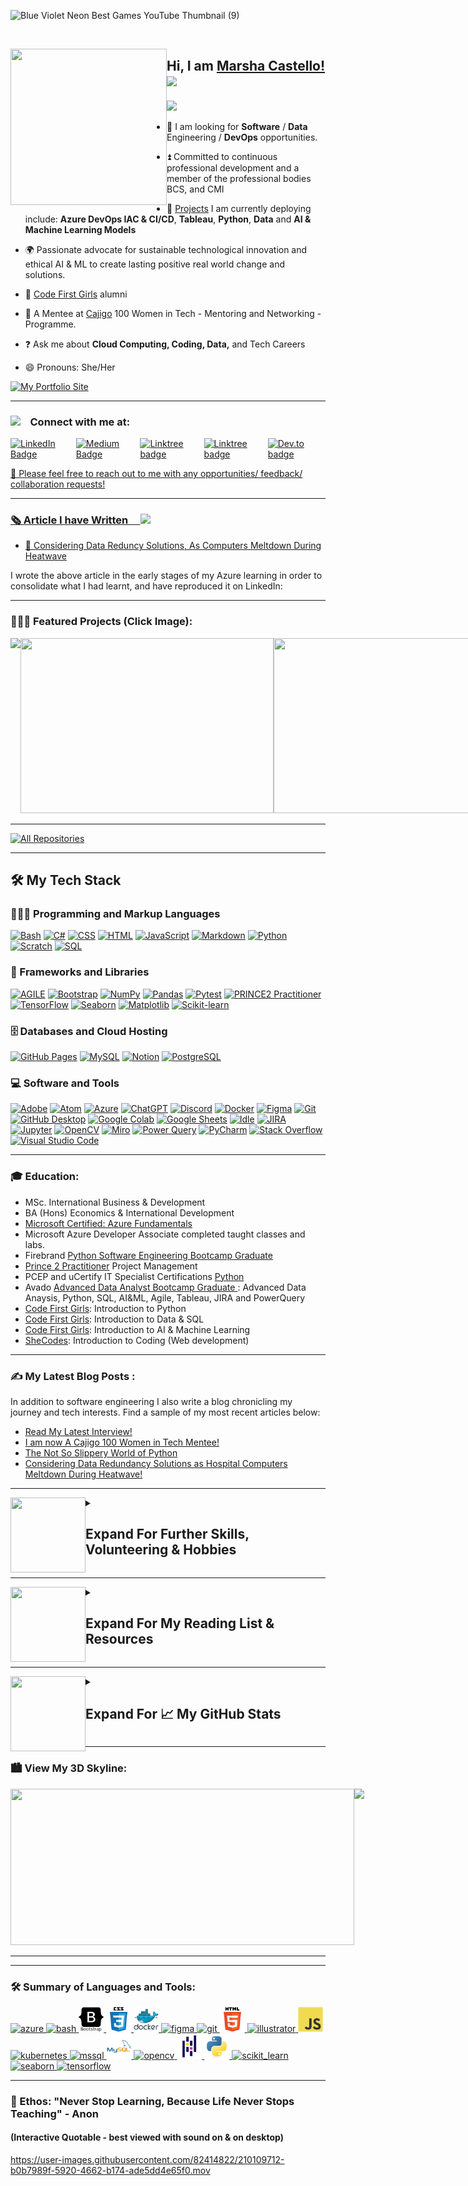 

![Blue Violet Neon Best Games YouTube Thumbnail (9)](https://user-images.githubusercontent.com/82414822/209595686-4f5b26a4-56e7-4535-8dac-27e6078f2135.png)

<div id="badges"><img src="https://komarev.com/ghpvc/?username=MarshaC713&style=flat-square&color=099FB5" alt=""/></div>

<a href="https://www.marshacastello.com/s-projects-side-by-side"><img align="left" width="250" height="250" src="https://media.giphy.com/media/BRt4fmmzNOn89R53G2/giphy.gif"/></a>

## Hi,  I am [Marsha Castello!](https://linktr.ee/marshacastello)<img src="https://raw.githubusercontent.com/MartinHeinz/MartinHeinz/master/wave.gif" width="30px">

<p align="left">
 
  <a href="https://www.marshacastello.com/s-projects-side-by-side">
    <img src="https://readme-typing-svg.demolab.com/?lines=Experienced%20Data%20Analyst;Microsoft%20Azure%20Certified;Python%20Software%20Engineer%20Grad;PRINCE2%20Practitioner;Masters%20Graduate;Sustainable%20Tech%20Advocate;Art%20and%20Culture%20Enthusiast;Always%20learning%20new%20things!&font=Fira%20Code&center=true&width=440&height=45&color=f75c7e&vCenter=true&pause=1000&size=22" /></a>
</p>


- 🤔 I am looking for **Software** / **Data** Engineering / **DevOps** opportunities.

- ⏫ Committed to continuous professional development and a member of the professional bodies BCS, and CMI

- 🚀 [Projects](https://github.com/MarshaC713?tab=repositories) I am currently deploying include: **Azure DevOps IAC & CI/CD**, **Tableau**, **Python**, **Data** and **AI & Machine Learning Models**

- 🌍 Passionate advocate for sustainable technological innovation and ethical AI & ML to create lasting positive real world change and solutions.

- 💖 [Code First Girls](https://codefirstgirls.com/about-us/) alumni

- 🌺 A Mentee at [Cajigo](http://www.structur3dpeople.co.uk/cajigo/) 100 Women in Tech - Mentoring and Networking - Programme.

- ❓ Ask me about **Cloud Computing, Coding, Data,** and Tech Careers

- 😄 Pronouns: She/Her









 <a href="https://www.marshacastello.com/s-projects-side-by-side"><img alt="My Portfolio Site" title="Portfolio" src="https://custom-icon-badges.demolab.com/badge/-Click%20Here%20For%20My%20Portfolio%20Site-161B22?style=for-the-badge&logoColor=white&logo=click3"/></a>


---


### <img src="https://github.com/SP-XD/SP-XD/blob/main/images/letterbox.gif?raw=true" width="70"/> &nbsp;&nbsp;&nbsp;Connect with me at:
<p style="display:flex">
<a href="https://www.linkedin.com/in/marshacastellomastersgraduate">
    <img src="https://user-images.githubusercontent.com/82414822/210117391-0dd99e5f-1413-4fe7-8642-28e5b61fea37.jpg" width="65" alt="LinkedIn Badge"/>
 <a href="https://www.medium.com/@Marsha.C"> <img src="https://user-images.githubusercontent.com/82414822/210117497-afe7ccf4-6d39-4561-bb40-1a5169e5de40.png" width="62" alt="Medium Badge"/> </a>
    
<a href="https://linktr.ee/marshacastello">
<img src="https://user-images.githubusercontent.com/82414822/210120363-212819d3-7cae-4d65-a1fa-6e5d0f1a8d96.png" width="57" alt="Linktree badge"/>
 
 <a href="https://www.marshacastello.com/s-projects-side-by-side">
<img src="https://user-images.githubusercontent.com/82414822/210136144-beafa863-9876-45e0-91b6-1db60bba2b24.jpg" width="57" alt="Linktree badge"/>

 <a href="https://dev.to/marshac713">
<img src="https://user-images.githubusercontent.com/82414822/210137211-3d4d419f-d513-42f8-9e85-ead0f123c54c.png" width="57" alt="Dev.to badge"/>
    </p>
    <p>
  💬 Please feel free to reach out to me with any opportunities/ feedback/ collaboration requests!
  </p>



---
  
  
  
### 🗞 Article I have Written &nbsp;&nbsp;&nbsp; <img src="https://github.com/SP-XD/SP-XD/blob/main/images/hyperkitty.gif?raw=true" width="30" />

  - 🔸 [Considering Data Reduncy Solutions, As Computers Meltdown During Heatwave](https://www.linkedin.com/pulse/considering-data-redundancy-solutions-hospital-during-marsha) 
  
I wrote the above article in the early stages of my Azure learning in order to consolidate what I had learnt, and have reproduced it on LinkedIn:

  
  
---
  
  

### 👩🏾‍🔬 Featured Projects (Click Image):    
 
<p style="display:flex">
<a href="https://github.com/MarshaC713/Tableau-Dashboard-C19-Vaccination-Tracker">
<img src="https://media.giphy.com/media/YglQYgi0kd2TqcESwY/giphy.gif" width="405"/></a>
<a href="https://github.com/MarshaC713/Employee-Attrition-Tableau-Dashboard">
<img src="https://media.giphy.com/media/5Q4h5wS4dDmvDeQJsS/giphy.gif" width="405" height="280"/></a>
<a href="https://github.com/MarshaC713/Breast_Cancer_Data_Analysis_Decision_Tree">
<img src="https://media.giphy.com/media/UgdWSSCrfSfemEldEJ/giphy.gif" width="405" height="280"/></a>
<a href="https://github.com/MarshaC713/CSV-File-Case-Study-Using-Python">
<img src="https://media.giphy.com/media/GcGgxwSTIXTQo1lHme/giphy.gif" width="405" height="280"/></a>
<a href="https://github.com/MarshaC713/Electric-Vehicle-Case-Study">
<img src="https://media.giphy.com/media/ikpuos71uQ0Fx28v5D/giphy.gif" width="405" height="280"/></a>
<a href="https://github.com/MarshaC713/Advanced-OpenCV-Image-Reading-and-Editing-Using-Python-P2">
<img src="https://media.giphy.com/media/LUJ3QgLycggm29TR2N/giphy.gif" width="405" height="280"/></a>
  
</p>

  
 
--- 
   
<a href="https://github.com/MarshaC713?tab=repositories&sort=stargazers"><img alt="All Repositories" title="All Repositories" src="https://custom-icon-badges.demolab.com/badge/-Click%20Here%20For%20My%20Repos-161B22?style=for-the-badge&logoColor=white&logo=repo1"/></a>




--- 
  
   
<summary><h2>🛠️ My Tech Stack</h2></summary>
  <!-- Some badges are from https://github.com/Ileriayo/markdown-badges -->
  <h3>👩🏾‍💻 Programming and Markup Languages</h3>
  <p>
         <a href="https://github.com/search?q=user%3ADenverCoder1+language%3Abash"><img alt="Bash" src="https://img.shields.io/badge/Bash-121011.svg?logo=gnu-bash&logoColor=white"></a> 
<a href="https://github.com/search?q=user%3ADenverCoder1+language%3Acsharp"><img alt="C#" src="https://custom-icon-badges.demolab.com/badge/C%23-68217A.svg?logo=cs2&logoColor=white"></a>
<a href="https://github.com/search?q=user%3ADenverCoder1+language%3Acss"><img alt="CSS" src="https://img.shields.io/badge/CSS-1572B6.svg?logo=css3&logoColor=white"></a>
<a href="https://github.com/search?q=user%3ADenverCoder1+language%3Ahtml"><img alt="HTML" src="https://img.shields.io/badge/HTML-E34F26.svg?logo=html5&logoColor=white"></a>
<a href="https://github.com/search?q=user%3ADenverCoder1+language%3Ajavascript"><img alt="JavaScript" src="https://img.shields.io/badge/JavaScript-F7DF1E.svg?logo=javascript&logoColor=black"></a>
<a href="https://github.com/search?q=user%3ADenverCoder1+language%3Amarkdown"><img alt="Markdown" src="https://img.shields.io/badge/Markdown-000000.svg?logo=markdown&logoColor=white"></a>
<a href="https://github.com/search?q=user%3ADenverCoder1+language%3Apython"><img alt="Python" src="https://img.shields.io/badge/Python-14354C.svg?logo=python&logoColor=white"></a>
<a href="https://github.com/search?q=user%3ADenverCoder1+language%3Ascratch"><img alt="Scratch" src="https://img.shields.io/badge/Scratch-4D97FF.svg?logo=scratch&logoColor=white"></a>
<a href="https://github.com/search?q=user%3ADenverCoder1+language%3Asql"><img alt="SQL" src="https://custom-icon-badges.demolab.com/badge/SQL-025E8C.svg?logo=database&logoColor=white"></a>
  </p>
   
  <h3>🧰 Frameworks and Libraries</h3>
  <p>
    <a href="#"><img alt="AGILE" src="https://img.shields.io/badge/-AGILE-F7DF1E?logo=AGILE&logoColor=white"></a>
    <a href="#"><img alt="Bootstrap" src="https://img.shields.io/badge/Bootstrap-7952B3.svg?logo=bootstrap&logoColor=white"></a>
    <a href="#"><img alt="NumPy" src="https://img.shields.io/badge/Numpy-013243.svg?logo=numpy&logoColor=white"></a>
    <a href="#"><img alt="Pandas" src="https://img.shields.io/badge/Pandas-150458.svg?logo=pandas&logoColor=white"></a>
    <a href="#"><img alt="Pytest" src="https://img.shields.io/badge/Pytest-0A9EDC.svg?logo=pytest&logoColor=white"></a>
    <a href="#"><img alt="PRINCE2 Practitioner" src="https://img.shields.io/badge/Prince2%20Practioner-F0000.svg?logo=prince&logoColor=white"></a>
    <a href="#"><img alt="TensorFlow" src="https://img.shields.io/badge/TensorFlow-FF6F00.svg?logo=TensorFlow&logoColor=white"></a>
    <a href="#"><img alt="Seaborn" src="https://img.shields.io/badge/Seaborn-21759B?.svg?logo=Seaborn&logoColor=white"></a>
    <a href="#"><img alt="Matplotlib" src="https://img.shields.io/badge/Matplotlib-07405e?.svg?logo=Matplotlib&logoColor=white"></a>
    <a href="#"><img alt="Scikit-learn" src="https://img.shields.io/badge/Scikitlearn-FF6F00.svg?logo=Scikitlearn&logoColor=white"></a>
  </p>
  <h3>🗄️ Databases and Cloud Hosting</h3>  
  <p>
    <a href="#"><img alt="GitHub Pages" src="https://img.shields.io/badge/GitHub%20Pages-327FC7.svg?logo=github&logoColor=white"></a>
    <a href="#"><img alt="MySQL" src="https://img.shields.io/badge/MySQL-00f.svg?logo=mysql&logoColor=white"></a>
    <a href="#"><img alt="Notion" src="https://img.shields.io/badge/Notion-010101.svg?logo=notion&logoColor=white"></a>
    <a href="#"><img alt="PostgreSQL" src ="https://img.shields.io/badge/PostgreSQL-316192.svg?logo=postgresql&logoColor=white"></a>
  </p>
  <h3>💻 Software and Tools</h3>
  <p>
    <a href="#"><img alt="Adobe" src="https://img.shields.io/badge/Adobe-FF0000.svg?logo=adobe&logoColor=white"></a>
    <a href="#"><img alt="Atom" src="https://img.shields.io/badge/-Atom-0A9EDC.svg?logo=Atom&logoColor=white"></a>
    <a href="#"><img alt="Azure" src="https://img.shields.io/badge/-Azure-0A9EDC.svg?logo=microsoft-azure&logoColor=white"></a>
     <a href="#"><img alt="ChatGPT" src="https://img.shields.io/badge/-ChatGPT-34A853.svg?logo=ChatGPT&logoColor=white"></a>
     <a href="#"><img alt="Discord" src="https://img.shields.io/badge/-Discord-5865F2.svg?logo=discord&logoColor=white"></a>
    <a href="#"><img alt="Docker" src="https://img.shields.io/badge/-Docker-21759B??logo=Docker&logoColor=white"></a>
    <a href="#"><img alt="Figma" src="https://img.shields.io/badge/-Figma-7952B3.svg?logo=Figma&logoColor=white"></a>
      <a href="#"><img alt="Git" src="https://img.shields.io/badge/Git-F05033.svg?logo=git&logoColor=white"></a>
      <a href="#"><img alt="GitHub Desktop" src="https://img.shields.io/badge/GitHub%20Desktop-8034A9.svg?logo=github&logoColor=white"></a>
    <a href="#"><img alt="Google Colab" src="https://img.shields.io/badge/-Google%20Colab-FE7A16?logo=Google-Colab&logoColor=white"></a>
      <a href="#"><img alt="Google Sheets" src="https://img.shields.io/badge/Sheets-34A853.svg?logo=google%20sheets&logoColor=white"></a>
    <a href="#"><img alt="Idle" src="https://img.shields.io/badge/-Idle-F7DF1E?logo=Idle&logoColor=white"></a>
    <a href="#"><img alt="JIRA" src="https://img.shields.io/badge/-JIRA-4D97FF.svg?logo=JIRA&logoColor=white"></a>
    <a href="#"><img alt="Jupyter" src="https://img.shields.io/badge/Jupyter-F37626.svg?logo=Jupyter&logoColor=white"></a>
    <a href="#"><img alt="OpenCV" src="https://img.shields.io/badge/-OpenCV-FF0000?logo=OpenCV&logoColor=white"></a>
    <a href="#"><img alt="Miro" src="https://img.shields.io/badge/-Miro-F7DF1E?logo=Miro&logoColor=white"></a>
     <a href="#"><img alt="Power Query" src="https://img.shields.io/badge/-Power%20Query-34A853.svg?logo=google%20sheets&logoColor=white"></a>
    <a href="#"><img alt="PyCharm" src="https://img.shields.io/badge/-PyCharm-F0000.svg?logo=Pycharm&logoColor=white"></a>
    <a href="#"><img alt="Stack Overflow" src="https://img.shields.io/badge/-Stack%20Overflow-FE7A16?logo=stack-overflow&logoColor=white"></a>
      <a href="#"><img alt="Visual Studio Code" src="https://img.shields.io/badge/Visual%20Studio%20Code-0078d7.svg?logo=visual-studio-code&logoColor=white"></a>
    </p>
    

---

  
 ### 🎓  Education:
- MSc. International Business & Development
- BA (Hons) Economics & International Development
- [Microsoft Certified: Azure Fundamentals](https://drive.google.com/file/d/1Pfe44JOiD0oqdbE7ACBG8ZLLRnMUq8aT/view)
- Microsoft Azure Developer Associate completed taught classes and labs.
- Firebrand [Python Software Engineering Bootcamp Graduate](https://drive.google.com/file/d/1o-7RJ5Qu-V8P5-eKV4lUfAfEgJDIe2fI/view)
- [Prince 2 Practitioner](https://www.axelos.com/successful-candidates-register) Project Management  
- PCEP and uCertify IT Specialist Certifications [Python](https://drive.google.com/file/d/1ZHFP8kuacwGEOyZsZruLhFimDMPCbxuL/view)
- Avado [Advanced Data Analyst Bootcamp Graduate ](https://eu.credential.net/305a26fb-5f12-402b-9116-ab41a8626aed): Advanced Data Anaysis, Python, SQL, AI&ML, Agile, Tableau, JIRA and PowerQuery
- [Code First Girls](https://drive.google.com/file/d/1bIV0H_jCPZWcKI-hHoy1d9a7BaFQWSHz/view?usp=sharing): Introduction to Python 
- [Code First Girls](https://drive.google.com/file/d/1R2B8lzWLEOIZDA_3loRtMis0vgzKZZbi/view): Introduction to Data & SQL
- [Code First Girls](https://drive.google.com/file/d/1w5fr-PKEtSQiOSBujoxl-fgq1iapvGY1/view): Introduction to AI & Machine Learning
- [SheCodes](https://www.shecodes.io/certificates/65028dc7adae22b654461864a9d0803d): Introduction to Coding (Web development)

   
---
    
 
### :writing_hand: My Latest Blog Posts :
In addition to software engineering I also write a blog chronicling my journey and tech interests. Find a sample of my most recent articles below:

<!-- BLOG-POST-LIST:START -->
- [Read My Latest Interview!](https://medium.com/@Marsha.C/read-my-latest-interview-13158179e4e8?source=rss-c8b1973cb4de------2)
- [I am now A Cajigo 100 Women in Tech Mentee!](https://medium.com/@Marsha.C/i-am-now-a-cajigo-100-women-in-tech-mentee-b236bd232b9e?source=rss-c8b1973cb4de------2)
- [The Not So Slippery World of Python](https://medium.com/@Marsha.C/the-not-so-slippery-world-of-python-f7d61eb76000?source=rss-c8b1973cb4de------2)
- [Considering Data Redundancy Solutions as Hospital Computers Meltdown During Heatwave!](https://medium.com/@Marsha.C/considering-server-redundancy-solutions-as-hospital-computers-meltdown-at-guys-and-st-thomas-1c6ebd463973?source=rss-c8b1973cb4de------2)
<!-- BLOG-POST-LIST:END -->


--- 
 <a href="https://github.com/MarshaC713"><img align="left" width="120" height="120" src="https://media.giphy.com/media/3MsNVMkBrra03mvx47/giphy.gif"/></a> 
  
  
<details> 
  <summary><h2> Expand For Further Skills, Volunteering & Hobbies </h2></summary>
   
### <img alt="GIF" src="https://github.com/TheDudeThatCode/TheDudeThatCode/blob/master/Assets/hmm.gif" width="30" /> Further Skills and Voluntaring:
- Career and Professional Development Coach 💬 👂
- British Red Cross First Aider ⛑
- Mental Health First Aider and Wellbeing Champion 🛟
--> [Click here for Global Mental health Support Resources](https://checkpointorg.com/global/)  
  
  
  
---


### 🧠 Interests:
I love:
- All things Tech 📟
- Meeting New People 🤝
- Tech Conferences, meetups & events 🪅
- Art in all its mediums, including Theatre, Dance and the Ballet! Favourite ballet dancer Carlos Acosta 🩰 🎨 🎭 📖 🎶
- Problem solving and reverse engineering 🛠
- Coding and building projects, &nbsp;&nbsp;<img src="https://github.com/SP-XD/SP-XD/blob/main/images/lightning.gif?raw=true" width="12" />&nbsp;&nbsp;**Fun Fact** my first ever attempt at coding was building a [Scratch](https://scratch.mit.edu/projects/647244529) game! 👾 </br>
- Sci-fi and fantasy movies particularly Marvel 🍿
- Live music & music festivals 🎫 🎶
- Travel and exploring different cultures, architecture, landscapes and adventures 🚁
- I'm also a keep-fit fan: enjoy running 5K's, outdoor fitness bootcamps and reformer pilates! 🏋️‍♀️ </br>
</details> 


---
  <a href="https://github.com/MarshaC713"><img align="left" width="120" height="120" src="https://media.giphy.com/media/paLLTrbrxU5I722xgm/giphy.gif"/></a>  
 
 <details> 
  
<summary><h2> Expand For My Reading List & Resources </h2></summary>

- 🗣 Favourite Ted Talk ['Give Yourself Permission To Be Creative'](https://www.ted.com/talks/ethan_hawke_give_yourself_permission_to_be_creative?language=en)
- 🎧 Podcasts: [Tech Swamp](https://podcasts.apple.com/us/podcast/tech-swamp/id1330660803), [Ted Tech](https://www.ted.com/playlists/707/ted_podcast_technology) and [BBC Click](https://www.bbc.co.uk/programmes/b006m9ry)  
- 📚 [Cracking the Coding interview](https://www.crackingthecodinginterview.com/)
- [Open Source for Developers – A Beginner's Handbook to Help You Start Contributing](https://www.freecodecamp.org/news/a-practical-guide-to-start-opensource-contributions/)
- [15 GitHub Repositories to Contribute for Hacktoberfest 2022](https://dev.to/atapas/15-github-repositories-to-contribute-for-hacktoberfest-2022-215d)
- [She's In CTRL: How women can take back tech - Anne-Marie Imafidon](https://www.waterstones.com/book/shes-in-ctrl/anne-marie-imafidon/9781787635029)
- [Atomic Habits - James Clear](https://www.amazon.co.uk/Atomic-Habits-Proven-Build-Break/dp/1847941834/ref=asc_df_1847941834/?tag=googshopuk-21&linkCode=df0&hvadid=310973726618&hvpos=&hvnetw=g&hvrand=1043727984496671668&hvpone=&hvptwo=&hvqmt=&hvdev=c&hvdvcmdl=&hvlocint=&hvlocphy=9045889&hvtargid=pla-551566274852&psc=1&th=1&psc=1)
- [The 12 Week Year: Get More Done in 12 Weeks than Others Do in 12 Months
by Brian P. Moran](https://www.amazon.co.uk/12-Week-Year-Others-Months/dp/1118509234/ref=asc_df_1118509234/?tag=googshopuk-21&linkCode=df0&hvadid=310843183616&hvpos=&hvnetw=g&hvrand=13083926543021073372&hvpone=&hvptwo=&hvqmt=&hvdev=c&hvdvcmdl=&hvlocint=&hvlocphy=9045889&hvtargid=pla-432345870946&psc=1&th=1&psc=1)
</details> 


---

 
 <a href="https://github.com/MarshaC713"><img align="left" width="120" height="120" src="https://media.giphy.com/media/3MsNVMkBrra03mvx47/giphy.gif"/></a>
 
 <details> 
<summary><h2> Expand For 📈 My GitHub Stats  </h2></summary> 
 



![Marsha's GitHub stats](https://github-readme-stats.vercel.app/api?username=MarshaC713&theme=jolly&show_icons=true)
[![Marsha's GitHub Streak](http://github-readme-streak-stats.herokuapp.com?user=MarshaC713&theme=jolly&background=291C3E)](https://git.io/streak-stats)
[![Top Langs](https://github-readme-stats.vercel.app/api/top-langs/?username=MarshaC713&layout=compact&theme=jolly)](https://github.com/anuraghazra/github-readme-stats)
 
 **Note:**  
- *Most Used languages* is only a metric of the languages my public code consists of and doesn't reflect full experience or skill level. 
- Jupiter Notebook is the IDE I have used for Python to display visuals, but also able to use Pycharm, VS Code and Atom.
 </details> 

 
 ---
 
 
 
   ### 🏙 View My 3D Skyline:

 <p style="display:flex">
<a href="https://skyline.github.com/MarshaC713/2022"</a>
<img src="https://media.giphy.com/media/DXlwmpJ6GtIgvdfACq/giphy.gif" width="550" height="250"/></a>
<img src="https://media.giphy.com/media/gPBWuSCMJO5KepMzTw/giphy.gif" width="250"/>
  </p>
  
  
 
---

 
 
 
 
<!--

[![willianrod's wakatime stats](https://github-readme-stats.vercel.app/api/wakatime?username=willianrod)](https://github.com/MarshaC713/github-readme-stats)

**MarshaC713/MarshaC713** is a ✨ _special_ ✨ repository because its `README.md` (this file) appears on your GitHub profile.

<a href="https://github.com/MarshaC713/azume-resume">
  <img align="center" src="https://github-readme-stats.vercel.app/api/pin/?username=MarshaC713&repo=azure-resume&theme=jolly" />
</a>


[![Top Langs](https://github-readme-stats.vercel.app/api/top-langs/?username=MarshaC713&layout=compact&theme=jolly)](https://github.com/anuraghazra/github-readme-stats)

<img align="left" src="https://github-readme-stats.vercel.app/api/top-langs/?username=MarshaC713&theme=jolly"/>
-->









<!--
### 🐍 Interactive Contribution Grid:
![snake gif](https://github.com/MarshaC713/MarshaC713/blob/output/github-contribution-grid-snake.gif)![image](https://user-images.githubusercontent.com/82414822/211106229-e957b542-c31e-4fbb-88fd-d133418f5bb1.png) -->


--- 
 
### 🛠 Summary of Languages and Tools:
<p align="left"> <a href="https://azure.microsoft.com/en-in/" target="_blank" rel="noreferrer"> <img src="https://www.vectorlogo.zone/logos/microsoft_azure/microsoft_azure-icon.svg" alt="azure" width="40" height="40"/> </a> <a href="https://www.gnu.org/software/bash/" target="_blank" rel="noreferrer"> <img src="https://www.vectorlogo.zone/logos/gnu_bash/gnu_bash-icon.svg" alt="bash" width="40" height="40"/> </a> <a href="https://getbootstrap.com" target="_blank" rel="noreferrer"> <img src="https://raw.githubusercontent.com/devicons/devicon/master/icons/bootstrap/bootstrap-plain-wordmark.svg" alt="bootstrap" width="40" height="40"/> </a> <a href="https://www.w3schools.com/css/" target="_blank" rel="noreferrer"> <img src="https://raw.githubusercontent.com/devicons/devicon/master/icons/css3/css3-original-wordmark.svg" alt="css3" width="40" height="40"/> </a> <a href="https://www.docker.com/" target="_blank" rel="noreferrer"> <img src="https://raw.githubusercontent.com/devicons/devicon/master/icons/docker/docker-original-wordmark.svg" alt="docker" width="40" height="40"/> </a> <a href="https://www.figma.com/" target="_blank" rel="noreferrer"> <img src="https://www.vectorlogo.zone/logos/figma/figma-icon.svg" alt="figma" width="40" height="40"/> </a> <a href="https://git-scm.com/" target="_blank" rel="noreferrer"> <img src="https://www.vectorlogo.zone/logos/git-scm/git-scm-icon.svg" alt="git" width="40" height="40"/> </a> <a href="https://www.w3.org/html/" target="_blank" rel="noreferrer"> <img src="https://raw.githubusercontent.com/devicons/devicon/master/icons/html5/html5-original-wordmark.svg" alt="html5" width="40" height="40"/> </a> <a href="https://www.adobe.com/in/products/illustrator.html" target="_blank" rel="noreferrer"> <img src="https://www.vectorlogo.zone/logos/adobe_illustrator/adobe_illustrator-icon.svg" alt="illustrator" width="40" height="40"/> </a> <a href="https://developer.mozilla.org/en-US/docs/Web/JavaScript" target="_blank" rel="noreferrer"> <img src="https://raw.githubusercontent.com/devicons/devicon/master/icons/javascript/javascript-original.svg" alt="javascript" width="40" height="40"/> </a> <a href="https://kubernetes.io" target="_blank" rel="noreferrer"> <img src="https://www.vectorlogo.zone/logos/kubernetes/kubernetes-icon.svg" alt="kubernetes" width="40" height="40"/> </a> <a href="https://www.microsoft.com/en-us/sql-server" target="_blank" rel="noreferrer"> <img src="https://www.svgrepo.com/show/303229/microsoft-sql-server-logo.svg" alt="mssql" width="40" height="40"/> </a> <a href="https://www.mysql.com/" target="_blank" rel="noreferrer"> <img src="https://raw.githubusercontent.com/devicons/devicon/master/icons/mysql/mysql-original-wordmark.svg" alt="mysql" width="40" height="40"/> </a> <a href="https://opencv.org/" target="_blank" rel="noreferrer"> <img src="https://www.vectorlogo.zone/logos/opencv/opencv-icon.svg" alt="opencv" width="40" height="40"/> </a> <a href="https://pandas.pydata.org/" target="_blank" rel="noreferrer"> <img src="https://raw.githubusercontent.com/devicons/devicon/2ae2a900d2f041da66e950e4d48052658d850630/icons/pandas/pandas-original.svg" alt="pandas" width="40" height="40"/> </a> <a href="https://www.python.org" target="_blank" rel="noreferrer"> <img src="https://raw.githubusercontent.com/devicons/devicon/master/icons/python/python-original.svg" alt="python" width="40" height="40"/> </a> <a href="https://scikit-learn.org/" target="_blank" rel="noreferrer"> <img src="https://upload.wikimedia.org/wikipedia/commons/0/05/Scikit_learn_logo_small.svg" alt="scikit_learn" width="40" height="40"/> </a> <a href="https://seaborn.pydata.org/" target="_blank" rel="noreferrer"> <img src="https://seaborn.pydata.org/_images/logo-mark-lightbg.svg" alt="seaborn" width="40" height="40"/> </a> <a href="https://www.tensorflow.org" target="_blank" rel="noreferrer"> <img src="https://www.vectorlogo.zone/logos/tensorflow/tensorflow-icon.svg" alt="tensorflow" width="40" height="40"/> </a> </p>

---
    
### 📣 Ethos: "Never Stop Learning, Because Life Never Stops Teaching" - Anon 
#### (Interactive Quotable - best viewed with sound on & on desktop)
https://user-images.githubusercontent.com/82414822/210109712-b0b7989f-5920-4662-b174-ade5dd4e65f0.mov


 
